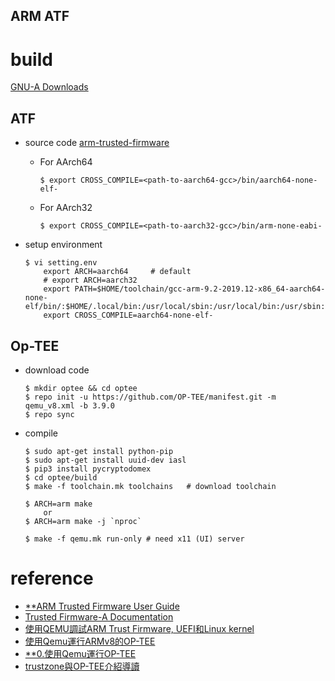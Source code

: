 ARM ATF
---

# build

[GNU-A Downloads](https://developer.arm.com/tools-and-software/open-source-software/developer-tools/gnu-toolchain/gnu-a/downloads)

## ATF

+ source code [arm-trusted-firmware](https://github.com/ARM-software/arm-trusted-firmware)

    - For AArch64

        ```
        $ export CROSS_COMPILE=<path-to-aarch64-gcc>/bin/aarch64-none-elf-
        ```

    - For AArch32

        ```
        $ export CROSS_COMPILE=<path-to-aarch32-gcc>/bin/arm-none-eabi-
        ```

+ setup environment

    ```
    $ vi setting.env
        export ARCH=aarch64     # default
        # export ARCH=aarch32
        export PATH=$HOME/toolchain/gcc-arm-9.2-2019.12-x86_64-aarch64-none-elf/bin/:$HOME/.local/bin:/usr/local/sbin:/usr/local/bin:/usr/sbin:/usr/bin:/sbin:/bin
        export CROSS_COMPILE=aarch64-none-elf-
    ```

## Op-TEE

+ download code

    ```
    $ mkdir optee && cd optee
    $ repo init -u https://github.com/OP-TEE/manifest.git -m qemu_v8.xml -b 3.9.0
    $ repo sync
    ```

+ compile

    ```
    $ sudo apt-get install python-pip
    $ sudo apt-get install uuid-dev iasl
    $ pip3 install pycryptodomex
    $ cd optee/build
    $ make -f toolchain.mk toolchains   # download toolchain

    $ ARCH=arm make
        or
    $ ARCH=arm make -j `nproc`

    $ make -f qemu.mk run-only # need x11 (UI) server
    ```

# reference

+ [**ARM Trusted Firmware User Guide](https://chromium.googlesource.com/chromiumos/third_party/arm-trusted-firmware/+/v1.1-rc0/docs/user-guide.md)
+ [Trusted Firmware-A Documentation](https://trustedfirmware-a.readthedocs.io/en/latest/index.html)
+ [使用QEMU調試ARM Trust Firmware, UEFI和Linux kernel](http://joyxu.github.io/2018/10/08/%E4%BD%BF%E7%94%A8QEMU%E8%B0%83%E8%AF%95ARM-Trust-Firmware-UEFI%E5%92%8CLinux-kernel/)
+ [使用Qemu運行ARMv8的OP-TEE](https://blog.csdn.net/dddddttttt/article/details/80792762)
+ [**0.使用Qemu運行OP-TEE](https://blog.csdn.net/shuaifengyun/article/details/71499619)
+ [trustzone與OP-TEE介紹導讀](https://www.twblogs.net/a/5b855f212b71775d1cd2a35f)